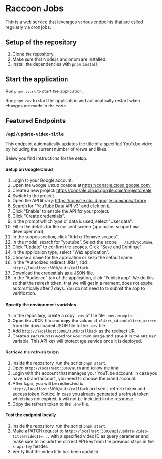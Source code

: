 # Raccoon Jobs

This is a web service that leverages various endpoints that are called regularly via cron jobs.

## Setup of the repository

1. Clone the repository.
2. Make sure that [Node.js](https://nodejs.org/en/download) and [pnpm](https://pnpm.io/) are installed.
3. Install the dependencies with `pnpm install`

## Start the application

Run `pnpm start` to start the application.

Run `pnpm dev` to start the application and automatically restart when changes are made in the code.

## Featured Endpoints

### `/api/update-video-title`

This endpoint automatically updates the title of a specified YouTube video by including the current number of views and likes.

Below you find instructions for the setup.

#### Setup on Google Cloud

1. Login to your Google account.
2. Open the Google Cloud console at <https://console.cloud.google.com/>
3. Create a new project: <https://console.cloud.google.com/projectcreate>
4. Switch to the project.
5. Open the API library: <https://console.cloud.google.com/apis/library>
6. Search for "YouTube Data API v3" and click on it.
7. Click "Enable" to enable the API for your project.
8. Click "Create credentials".
9. In the prompt which type of data is used, select "User data".
10. Fill in the details for the consent screen (app name, support mail, developer mail).
11. In the scopes section, click "Add or Remove scopes".
12. In the modal, search for "youtube". Select the scope `.../auth/youtube`.
13. Click "Update" to confirm the scopes. Click "Save and Continue".
14. In the application type, select "Web application".
15. Choose a name for the application or keep the default name.
16. In the "Authorized redirect URIs", add `http://localhost:3000/auth/callback`.
17. Download the credentials as a JSON file.
18. In the "Audience" tab of the application, click "Publish app". We do this so that the refresh token, that we will get in a moment, does not expire automatically after 7 days. You do not need to to submit the app to verification.

#### Specify the environment variables

1. In the repository, create a copy `.env` of the file `.env.example`.
2. Open the JSON file and copy the values of `client_id` and `client_secret` from the downloaded JSON file to the `.env` file.
3. Add `http://localhost:3000/auth/callback` as the redirect URI.
4. Create a secure password for your own usage and save it in the `API_KEY` variable. This API key will protect rge service once it is deployed.

#### Retrieve the refresh token

1. Inside the repository, run the script `pnpm start`.
2. Open `http://localhost:3000/auth` and follow the link.
3. Login with the account that manages your YouTube account. In case you have a brand account, you need to choose the brand account.
4. After login, you will be redirected to `http://localhost:3000/auth/callback` and see a refresh token and access token. Notice: In case you already generated a refresh token which has not expired, it will not be included in the response.
5. Copy the refresh token to the `.env` file.

#### Test the endpoint locally

1. Inside the repository, run the script `pnpm start`.
2. Make a PATCH request to `http://localhost:3000/api/update-video-title?videoID=...` with a specified video ID as query parameter and make sure to include the correct API key from the previous steps in the `x-api-key` header.
3. Verify that the video title has been updated.
